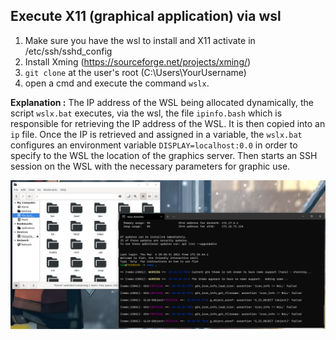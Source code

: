 ## Execute X11 (graphical application) via wsl

1. Make sure you have the wsl to install and X11 activate in /etc/ssh/sshd_config
2. Install Xming (https://sourceforge.net/projects/xming/)
3. `git clone` at the user's root (C:\Users\YourUsername)
4. open a cmd and execute the command `wslx`.


**Explanation :**
The IP address of the WSL being allocated dynamically, the script `wslx.bat` executes, via the wsl, the file `ipinfo.bash` which is responsible for retrieving the IP address of the WSL. It is then copied into an `ip` file. Once the IP is retrieved and assigned in a variable, the `wslx.bat` configures an environment variable `DISPLAY=localhost:0.0` in order to specify to the WSL the location of the graphics server. Then starts an SSH session on the WSL with the necessary parameters for graphic use.

![wslX11](https://raw.githubusercontent.com/leomarcel/wslX11/main/raw.png)